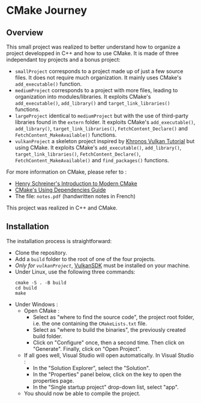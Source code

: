 # CMake Journey

## Overview

This small project was realized to better understand how to organize a project developped in C++ and how to use CMake. It is made of three independant toy projects and a bonus project:

* ```smallProject``` corresponds to a project made up of just a few source files. It does not require much organization. It mainly uses CMake's ```add_executable()``` function.
* ```mediumProject``` corresponds to a project with more files, leading to organization into modules/libraries. It exploits CMake's ```add_executable()```, ```add_library()``` and ```target_link_libraries()``` functions.
* ```largeProject``` identical to ```mediumProject``` but with the use of third-party libraries found in the ```extern``` folder. It exploits CMake's ```add_executable()```, ```add_library()```, ```target_link_libraries()```, ```FetchContent_Declare()``` and ```FetchContent_MakeAvailable()``` functions.
* ```vulkanProject``` a skeleton project inspired by [Khronos Vulkan Tutorial](https://docs.vulkan.org/spec/latest/index.html) but using CMake. It exploits CMake's ```add_executable()```, ```add_library()```, ```target_link_libraries()```, ```FetchContent_Declare()```, ```FetchContent_MakeAvailable()``` and ```find_packages()``` functions. 

For more information on CMake, please refer to :
* [Henry Schreiner's Introduction to Modern CMake](https://cliutils.gitlab.io/modern-cmake/)
* [CMake's Using Dependencies Guide](https://cmake.org/cmake/help/latest/guide/using-dependencies/index.html#guide:Using%20Dependencies%20Guide)
* The file: ```notes.pdf``` (handwritten notes in French)

This project was realized in C++ and CMake.

## Installation

The installation process is straightforward: 
* Clone the repository.
* Add a ```build``` folder to the root of one of the four projects.
* *Only for ```vulkanProject```*, [VulkanSDK](https://vulkan.lunarg.com/sdk/home) must be installed on your machine.
* Under Linux, use the following three commands:
  ```
  cmake -S . -B build
  cd build
  make
  ```
* Under Windows :
  * Open CMake :
    * Select as "where to find the source code", the project root folder, i.e. the one containing the ```CMakeLists.txt``` file.
    * Select as "where to build the binaries", the previously created build folder.
    * Click on "Configure" once, then a second time. Then click on "Generate". Finally, click on "Open Project".
  * If all goes well, Visual Studio will open automatically. In Visual Studio :
    * In the "Solution Explorer", select the "Solution".
    * In the "Properties" panel below, click on the key to open the properties page.
    * In the "Single startup project" drop-down list, select "app".
  * You should now be able to compile the project.
